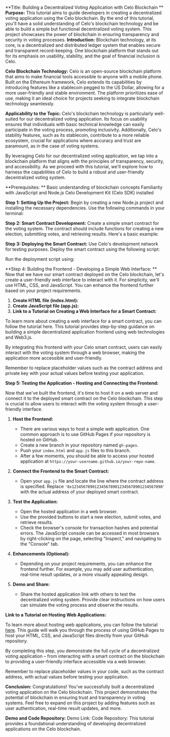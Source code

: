 **Title: Building a Decentralized Voting Application with Celo Blockchain
**
**Purpose:**
This tutorial aims to guide developers in creating a decentralized voting application using the Celo blockchain. By the end of this tutorial, you'll have a solid understanding of Celo's blockchain technology and be able to build a simple but functional decentralized voting system. This project showcases the power of blockchain in ensuring transparency and security in voting processes.
**Introduction:**
Blockchain technology, at its core, is a decentralized and distributed ledger system that enables secure and transparent record-keeping. One blockchain platform that stands out for its emphasis on usability, stability, and the goal of financial inclusion is Celo.

**Celo Blockchain Technology:**
Celo is an open-source blockchain platform that aims to make financial tools accessible to anyone with a mobile phone. Built on the Ethereum framework, Celo extends its capabilities by introducing features like a stablecoin pegged to the US Dollar, allowing for a more user-friendly and stable environment. The platform prioritizes ease of use, making it an ideal choice for projects seeking to integrate blockchain technology seamlessly.

**Applicability to the Topic:**
Celo's blockchain technology is particularly well-suited for our decentralized voting application. Its focus on usability ensures that individuals with basic technical knowledge can easily participate in the voting process, promoting inclusivity. Additionally, Celo's stability features, such as its stablecoin, contribute to a more reliable ecosystem, crucial for applications where accuracy and trust are paramount, as in the case of voting systems.

By leveraging Celo for our decentralized voting application, we tap into a blockchain platform that aligns with the principles of transparency, security, and accessibility. As we proceed with this tutorial, we'll explore how to harness the capabilities of Celo to build a robust and user-friendly decentralized voting system.

**Prerequisites:
**
Basic understanding of blockchain concepts
Familiarity with JavaScript and Node.js
Celo Development Kit (Celo SDK) installed

**Step 1: Setting Up the Project:**
Begin by creating a new Node.js project and installing the necessary dependencies. Use the following commands in your terminal:
<script src="https://gist.github.com/Gillmasija/f776e6d0d8fe980945e0232347e44472.js"></script>

**Step 2: Smart Contract Development:**
Create a simple smart contract for the voting system. The contract should include functions for creating a new election, submitting votes, and retrieving results. Here's a basic example:
<script src="https://gist.github.com/Gillmasija/542ebe82acee8d28e1a60d6a066be85a.js"></script>

**Step 3: Deploying the Smart Contract:**
Use Celo's development network for testing purposes. Deploy the smart contract using the following script:
<script src="https://gist.github.com/Gillmasija/8e5e1a4d2164355f81de115741648f29.js"></script>
Run the deployment script using:
<script src="https://gist.github.com/Gillmasija/308312b54cabde2e745a9a3f39792368.js"></script>

**Step 4: Building the Frontend - Developing a Simple Web Interface:
**
Now that we have our smart contract deployed on the Celo blockchain, let's create a user-friendly web interface to interact with it. For simplicity, we'll use HTML, CSS, and JavaScript. You can enhance the frontend further based on your project requirements.
1. **Create HTML file (index.html):**
   <script src="https://gist.github.com/Gillmasija/0b1587c4152d5afa699cc10c7515b487.js"></script>
2. **Create JavaScript file (app.js):**
   <script src="https://gist.github.com/Gillmasija/7e305210a1e8816dbd3c48d12508015f.js"></script>
3. **Link to a Tutorial on Creating a Web Interface for a Smart Contract:**

To learn more about creating a web interface for a smart contract, you can follow the tutorial here. This tutorial provides step-by-step guidance on building a simple decentralized application frontend using web technologies and Web3.js.

By integrating this frontend with your Celo smart contract, users can easily interact with the voting system through a web browser, making the application more accessible and user-friendly.

Remember to replace placeholder values such as the contract address and private key with your actual values before testing your application.

**Step 5: Testing the Application - Hosting and Connecting the Frontend:**

Now that we've built the frontend, it's time to host it on a web server and connect it to the deployed smart contract on the Celo blockchain. This step is crucial to allow users to interact with the voting system through a user-friendly interface.

1. **Host the Frontend:**
    - There are various ways to host a simple web application. One common approach is to use GitHub Pages if your repository is hosted on GitHub.
    - Create a new branch in your repository named `gh-pages`.
    - Push your `index.html` and `app.js` files to this branch.
    - After a few moments, you should be able to access your hosted application at `https://your-username.github.io/your-repo-name`.

2. **Connect the Frontend to the Smart Contract:**
    - Open your `app.js` file and locate the line where the contract address is specified. Replace `'0x1234567890123456789012345678901234567890'` with the actual address of your deployed smart contract.

3. **Test the Application:**
    - Open the hosted application in a web browser.
    - Use the provided buttons to start a new election, submit votes, and retrieve results.
    - Check the browser's console for transaction hashes and potential errors. The JavaScript console can be accessed in most browsers by right-clicking on the page, selecting "Inspect," and navigating to the "Console" tab.

4. **Enhancements (Optional):**
    - Depending on your project requirements, you can enhance the frontend further. For example, you may add user authentication, real-time result updates, or a more visually appealing design.

5. **Demo and Share:**
    - Share the hosted application link with others to test the decentralized voting system. Provide clear instructions on how users can simulate the voting process and observe the results.

**Link to a Tutorial on Hosting Web Applications:**

To learn more about hosting web applications, you can follow the tutorial [here](https://pages.github.com/). This guide will walk you through the process of using GitHub Pages to host your HTML, CSS, and JavaScript files directly from your GitHub repository.

By completing this step, you demonstrate the full cycle of a decentralized voting application – from interacting with a smart contract on the blockchain to providing a user-friendly interface accessible via a web browser.

Remember to replace placeholder values in your code, such as the contract address, with actual values before testing your application.

**Conclusion:**
Congratulations! You've successfully built a decentralized voting application on the Celo blockchain. This project demonstrates the potential of blockchain in ensuring trust and transparency in voting systems. Feel free to expand on this project by adding features such as user authentication, real-time result updates, and more.

**Demo and Code Repository:**
Demo Link: 
Code Repository:
This tutorial provides a foundational understanding of developing decentralized applications on the Celo blockchain.
